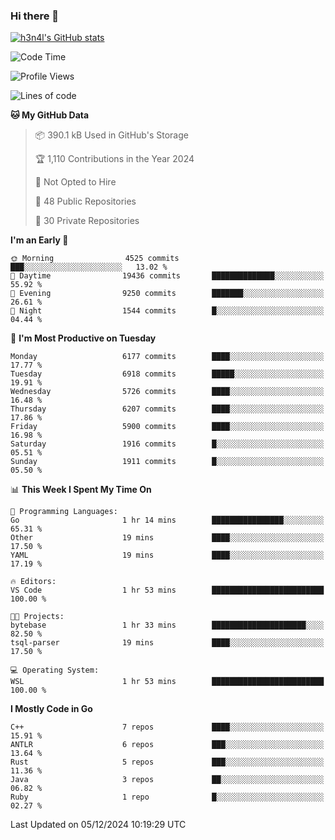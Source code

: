 ### Hi there 👋

[![h3n4l's GitHub stats](https://github-readme-stats.vercel.app/api?username=h3n4l&count_private=true&show_icons=true&theme=radical)](https://github.com/h3n4l/github-readme-stats)

<!--START_SECTION:waka-->
![Code Time](http://img.shields.io/badge/Code%20Time-2%2C016%20hrs%2051%20mins-blue)

![Profile Views](http://img.shields.io/badge/Profile%20Views-0-blue)

![Lines of code](https://img.shields.io/badge/From%20Hello%20World%20I%27ve%20Written-13.2%20million%20lines%20of%20code-blue)

**🐱 My GitHub Data** 

> 📦 390.1 kB Used in GitHub's Storage 
 > 
> 🏆 1,110 Contributions in the Year 2024
 > 
> 🚫 Not Opted to Hire
 > 
> 📜 48 Public Repositories 
 > 
> 🔑 30 Private Repositories 
 > 
**I'm an Early 🐤** 

```text
🌞 Morning                4525 commits        ███░░░░░░░░░░░░░░░░░░░░░░   13.02 % 
🌆 Daytime                19436 commits       ██████████████░░░░░░░░░░░   55.92 % 
🌃 Evening                9250 commits        ███████░░░░░░░░░░░░░░░░░░   26.61 % 
🌙 Night                  1544 commits        █░░░░░░░░░░░░░░░░░░░░░░░░   04.44 % 
```
📅 **I'm Most Productive on Tuesday** 

```text
Monday                   6177 commits        ████░░░░░░░░░░░░░░░░░░░░░   17.77 % 
Tuesday                  6918 commits        █████░░░░░░░░░░░░░░░░░░░░   19.91 % 
Wednesday                5726 commits        ████░░░░░░░░░░░░░░░░░░░░░   16.48 % 
Thursday                 6207 commits        ████░░░░░░░░░░░░░░░░░░░░░   17.86 % 
Friday                   5900 commits        ████░░░░░░░░░░░░░░░░░░░░░   16.98 % 
Saturday                 1916 commits        █░░░░░░░░░░░░░░░░░░░░░░░░   05.51 % 
Sunday                   1911 commits        █░░░░░░░░░░░░░░░░░░░░░░░░   05.50 % 
```


📊 **This Week I Spent My Time On** 

```text
💬 Programming Languages: 
Go                       1 hr 14 mins        ████████████████░░░░░░░░░   65.31 % 
Other                    19 mins             ████░░░░░░░░░░░░░░░░░░░░░   17.50 % 
YAML                     19 mins             ████░░░░░░░░░░░░░░░░░░░░░   17.19 % 

🔥 Editors: 
VS Code                  1 hr 53 mins        █████████████████████████   100.00 % 

🐱‍💻 Projects: 
bytebase                 1 hr 33 mins        █████████████████████░░░░   82.50 % 
tsql-parser              19 mins             ████░░░░░░░░░░░░░░░░░░░░░   17.50 % 

💻 Operating System: 
WSL                      1 hr 53 mins        █████████████████████████   100.00 % 
```

**I Mostly Code in Go** 

```text
C++                      7 repos             ████░░░░░░░░░░░░░░░░░░░░░   15.91 % 
ANTLR                    6 repos             ███░░░░░░░░░░░░░░░░░░░░░░   13.64 % 
Rust                     5 repos             ███░░░░░░░░░░░░░░░░░░░░░░   11.36 % 
Java                     3 repos             ██░░░░░░░░░░░░░░░░░░░░░░░   06.82 % 
Ruby                     1 repo              █░░░░░░░░░░░░░░░░░░░░░░░░   02.27 % 
```




 Last Updated on 05/12/2024 10:19:29 UTC
<!--END_SECTION:waka-->


